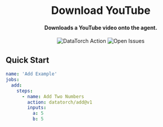 <h1 align="center">
  Download YouTube
</h1>

<h4 align="center">Downloads a YouTube video onto the agent.</h4>

<p align="center">
  <img alt="DataTorch Action" src="https://img.shields.io/static/v1?label=DataTorch%20Action&message=datatorch/add@v1&color=blueviolet">
  <img alt="Open Issues" src="https://img.shields.io/github/issues/datatorch-actions/download-youtube">
</p>

## Quick Start

```yaml
name: 'Add Example'
jobs:
  add:
    steps:
      - name: Add Two Numbers
        action: datatorch/add@v1
        inputs:
          a: 5
          b: 5
```
